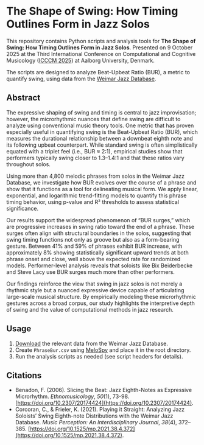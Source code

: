# The Shape of Swing: How Timing Outlines Form in Jazz Solos

This repository contains Python scripts and analysis tools for **The Shape of Swing: How Timing Outlines Form in Jazz Solos**. Presented on 9 October 2025 at the Third International Conference on Computational and Cognitive Musicology ([ICCCM 2025](https://digital.musicology.org/icccm-2025/)) at Aalborg University, Denmark. 

The scripts are designed to analyze Beat-Upbeat Ratio (BUR), a metric to quantify swing, using data from the [Weimar Jazz Database](https://jazzomat.hfm-weimar.de/dbformat/dboverview.html).

## Abstract

The expressive shaping of swing and timing is central to jazz improvisation; however, the
microrhythmic nuances that define swing are difficult to analyze using conventional music theory tools.
One metric that has proven especially useful in quantifying swing is the Beat-Upbeat Ratio (BUR),
which measures the durational relationship between a downbeat eighth note and its following upbeat
counterpart. While standard swing is often simplistically equated with a triplet feel (i.e., BUR ≈ 2:1),
empirical studies show that performers typically swing closer to 1.3–1.4:1 and that these ratios vary
throughout solos.

Using more than 4,800 melodic phrases from solos in the Weimar Jazz Database, we investigate how
BUR evolves over the course of a phrase and show that it functions as a tool for delineating musical
form. We apply linear, exponential, and logarithmic trend-fitting models to quantify this phrase timing
behavior, using p-value and R² thresholds to assess statistical significance.

Our results support the widespread phenomenon of “BUR surges,” which are progressive increases in
swing ratio toward the end of a phrase. These surges often align with structural boundaries in the solos,
suggesting that swing timing functions not only as groove but also as a form-bearing gesture. Between
41% and 59% of phrases exhibit BUR increase, with approximately 8% showing statistically
significant upward trends at both phrase onset and close, well above the expected rate for randomized
models. Performer-level analysis reveals that soloists like Bix Beiderbecke and Steve Lacy use BUR
surges much more than other performers.

Our findings reinforce the view that swing in jazz solos is not merely a rhythmic style but a nuanced
expressive device capable of articulating large-scale musical structure. By empirically modeling these
microrhythmic gestures across a broad corpus, our study highlights the interpretive depth of swing and
the value of computational methods in jazz research.

## Usage

1. [Download](https://jazzomat.hfm-weimar.de/download/download.html) the relevant data from the Weimar Jazz Database.
2. Create `PhraseBur.csv` using [MeloSpy](https://jazzomat.hfm-weimar.de/download/download.html) and place it in the root directory.
3. Run the analysis scripts as needed (see script headers for details).

## Citations

- Benadon, F. (2006). Slicing the Beat: Jazz Eighth-Notes as Expressive Microrhythm. *Ethnomusicology*, *50*(1), 73-98. [https://doi.org/10.2307/20174424](https://doi.org/10.2307/20174424).
- Corcoran, C., & Frieler, K. (2021). Playing it Straight: Analyzing Jazz Soloists’ Swing Eighth-note
Distributions with the Weimar Jazz Database. *Music Perception: An Interdisciplinary Journal*, *38*(4),
372–385. [https://doi.org/10.1525/mp.2021.38.4.372](https://doi.org/10.1525/mp.2021.38.4.372).